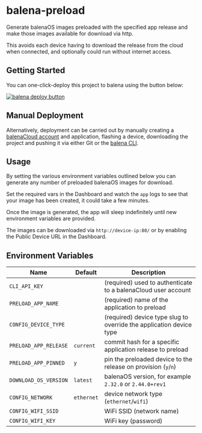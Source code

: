 # balena-preload

Generate balenaOS images preloaded with the specified app release and
make those images available for download via http.

This avoids each device having to download the release from the cloud
when connected, and optionally could run without internet access.

## Getting Started

You can one-click-deploy this project to balena using the button below:

[![balena deploy button](https://www.balena.io/deploy.svg)](https://dashboard.balena-cloud.com/deploy?repoUrl=https://github.com/balena-io-playground/balena-preload)

## Manual Deployment

Alternatively, deployment can be carried out by manually creating a [balenaCloud account](https://dashboard.balena-cloud.com) and application,
flashing a device, downloading the project and pushing it via either Git or the [balena CLI](https://github.com/balena-io/balena-cli).

## Usage

By setting the various environment variables outlined below you can
generate any number of preloaded balenaOS images for download.

Set the required vars in the Dashboard and watch the `app` logs to
see that your image has been created, it could take a few minutes.

Once the image is generated, the app will sleep indefinitely until new
environment variables are provided.

The images can be downloaded via `http://device-ip:80/` or by enabling
the Public Device URL in the Dashboard.

## Environment Variables

|Name|Default|Description|
|---|---|---|
|`CLI_API_KEY`||(required) used to authenticate to a balenaCloud user account|
|`PRELOAD_APP_NAME`||(required) name of the application to preload|
|`CONFIG_DEVICE_TYPE`||(required) device type slug to override the application device type|
|`PRELOAD_APP_RELEASE`|`current`|commit hash for a specific application release to preload|
|`PRELOAD_APP_PINNED`|`y`|pin the preloaded device to the release on provision (`y`/`n`)|
|`DOWNLOAD_OS_VERSION`|`latest`|balenaOS version, for example `2.32.0` or `2.44.0+rev1`|
|`CONFIG_NETWORK`|`ethernet`|device network type (`ethernet`/`wifi`)|
|`CONFIG_WIFI_SSID`||WiFi SSID (network name)|
|`CONFIG_WIFI_KEY`||WiFi key (password)|
